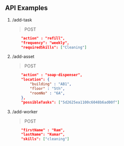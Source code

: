 ## API Examples

1. /add-task 
    > POST
    
    ```json
        "action" : "refill",
        "frequency": "weekly",
        "requiredSkills": ["Cleaning"]
    ```

2. /add-asset
   > POST

    ```json
        "action" : "soap-dispenser",
        "location": {
            "building" : "AB1",
            "floor" : "5th",
            "roomNo" : "6A",
        },
        "possibleTasks": ["5d2625ea1100c6048b6ad00f"]
    ```
3. /add-worker

    > POST
    ```json
        "firstName" : "Ram",
        "lastName": "Kumar",
        "skills": ["cleaning"]
    ```